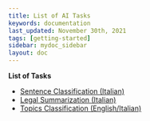 ```yaml
---
title: List of AI Tasks
keywords: documentation
last_updated: November 30th, 2021
tags: [getting-started]
sidebar: mydoc_sidebar
layout: doc
---
```


**List of Tasks**

- [Sentence Classification (Italian)](/docs/task_sentence_classification_italian)
- [Legal Summarization (Italian)](/docs/task_legal_summarization_italian)
- [Topics Classification (English/Italian)](/docs/task_topics_classification_english_italian)
